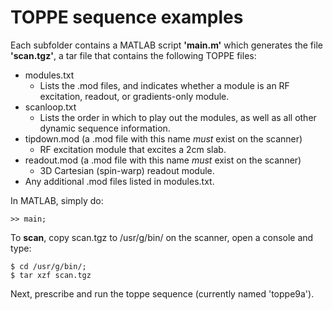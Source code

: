 # TOPPE sequence examples

Each subfolder contains a MATLAB script **'main.m'** which generates the file **'scan.tgz'**, a tar file that contains the following TOPPE files:

+ modules.txt
  + Lists the .mod files, and indicates whether a module is an RF excitation, readout, or gradients-only module.
+ scanloop.txt
  + Lists the order in which to play out the modules, as well as all other dynamic sequence information.
+ tipdown.mod (a .mod file with this name *must* exist on the scanner)
  + RF excitation module that excites a 2cm slab.
+ readout.mod (a .mod file with this name *must* exist on the scanner)
  + 3D Cartesian (spin-warp) readout module.
+ Any additional .mod files listed in modules.txt.

In MATLAB, simply do:

``` >> main; ```

To **scan**, copy scan.tgz to /usr/g/bin/ on the scanner, open a console and type:

```
$ cd /usr/g/bin/;
$ tar xzf scan.tgz
```

Next, prescribe and run the toppe sequence (currently named 'toppe9a').


